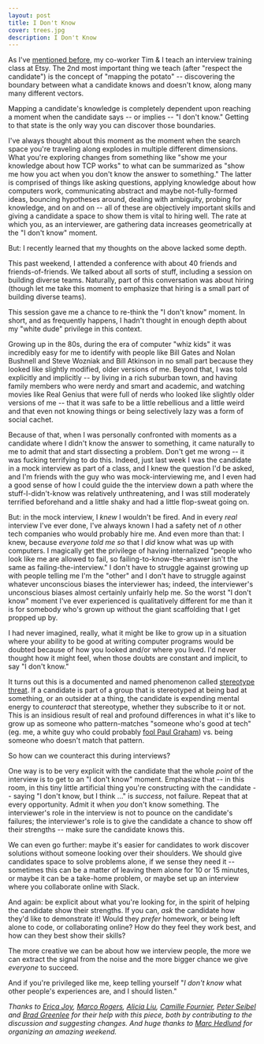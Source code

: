 ```yaml
---
layout: post
title: I Don't Know
cover: trees.jpg
description: I Don't Know
---
```


As I've [mentioned before](/2015/12/16/lowering-the-bar/), my co-worker Tim & I teach an interview training class at Etsy. The 2nd most important thing we teach (after "respect the candidate") is the concept of "mapping the potato" -- discovering the boundary between what a candidate knows and doesn't know, along many many different vectors.

Mapping a candidate's knowledge is completely dependent upon reaching a moment when the candidate says -- or implies -- "I don't know." Getting to that state is the only way you can discover those boundaries.

I've always thought about this moment as the moment when the search space you're traveling along explodes in multiple different dimensions. What you're exploring changes from something like "show me your knowledge about how TCP works" to what can be summarized as "show me how you act when you don't know the answer to something." The latter is comprised of things like asking questions, applying knowledge about how computers work, communicating abstract and maybe not-fully-formed ideas, bouncing hypotheses around, dealing with ambiguity, probing for knowledge, and on and on -- all of these are objectively important skills and giving a candidate a space to show them is vital to hiring well. The rate at which you, as an interviewer, are gathering data increases geometrically at the "I don't know" moment.

But: I recently learned that my thoughts on the above lacked some depth.

This past weekend, I attended a conference with about 40 friends and friends-of-friends. We talked about all sorts of stuff, including a session on building diverse teams. Naturally, part of this conversation was about hiring (though let me take this moment to emphasize that hiring is a small part of building diverse teams).

This session gave me a chance to re-think the "I don't know" moment. In short, and as frequently happens, I hadn't thought in enough depth about my "white dude" privilege in this context.

Growing up in the 80s, during the era of computer "whiz kids" it was incredibly easy for me to identify with people like Bill Gates and Nolan Bushnell and Steve Wozniak and Bill Atkinson in no small part because they looked like slightly modified, older versions of me. Beyond that, I was told explicitly and implicitly -- by living in a rich suburban town, and having family members who were nerdy and smart and academic, and watching movies like Real Genius that were full of nerds who looked like slightly older versions of me -- that it was safe to be a little rebellious and a little weird and that even not knowing things or being selectively lazy was a form of social cachet.

Because of that, when I was personally confronted with moments as a candidate where I didn't know the answer to something, it came naturally to me to admit that and start dissecting a problem. Don't get me wrong -- it was fucking terrifying to do this. Indeed, just last week I was the candidate in a mock interview as part of a class, and I knew the question I'd be asked, and I'm friends with the guy who was mock-interviewing me, and I even had a good sense of how I could guide the the interview down a path where the stuff-I-didn't-know was relatively unthreatening, and I was still moderately terrified beforehand and a little shaky and had a little flop-sweat going on.

But: in the mock interview, I _knew_ I wouldn't be fired. And in every _real_ interview I've ever done, I've always known I had a safety net of _n_ other tech companies who would probably hire me. And even more than that: I knew, because _everyone told me so_ that I _did_ know what was up with computers. I magically get the privilege of having internalized "people who look like me are allowed to fail, so failing-to-know-the-answer isn't the same as failing-the-interview." I don't have to struggle against growing up with people telling me I'm the "other" and I don't have to struggle against whatever unconscious biases the interviewer has; indeed, the interviewer's unconscious biases almost certainly unfairly help me. So the worst "I don't know" moment I've ever experienced is qualitatively different for me than it is for somebody who's grown up without the giant scaffolding that I get propped up by.

I had never imagined, really, what it might be like to grow up in a situation where your ability to be good at writing computer programs would be doubted because of how you looked and/or where you lived. I'd never thought how it might feel, when those doubts are constant and implicit, to say "I don't know."

It turns out this is a documented and named phenomenon called [stereotype threat](https://en.wikipedia.org/wiki/Stereotype_threat). If a candidate is part of a group that is stereotyped at being bad at something, or an outsider at a thing, the candidate is expending mental energy to *counteract* that stereotype, whether they subscribe to it or not. This is an insidious result of real and profound differences in what it's like to grow up as someone who pattern-matches "someone who's good at tech" (eg. me, a white guy who could probably [fool Paul Graham](http://www.bloomberg.com/bw/articles/2013-05-03/how-to-get-into-y-combinator-look-like-mark-zuckerberg)) vs. being someone who doesn't match that pattern.

So how can we counteract this during interviews?

One way is to be very explicit with the candidate that the whole _point_ of the interview is to get to an "I don't know" moment. Emphasize that -- in this room, in this tiny little artificial thing you're constructing with the candidate -- saying "I don't know, but I think ..." is _success_, not failure. Repeat that at every opportunity. Admit it when _you_ don't know something. The interviewer's role in the interview is not to pounce on the candidate's failures; the interviewer's role is to give the candidate a chance to show off their strengths -- make sure the candidate knows this.

We can even go further: maybe it's easier for candidates to work discover solutions without someone looking over their shoulders. We should give candidates space to solve problems alone, if we sense they need it -- sometimes this can be a matter of leaving them alone for 10 or 15 minutes, or maybe it can be a take-home problem, or maybe set up an interview where you collaborate online with Slack.

And again: be explicit about what you're looking for, in the spirit of helping the candidate show their strengths. If you can, _ask_ the candidate how they'd like to demonstrate it! Would they _prefer_ homework, or being left alone to code, or collaborating online? How do they feel they work best, and how can they best show their skills?

The more creative we can be about how we interview people, the more we can extract the signal from the noise and the more bigger chance we give _everyone_ to succeed.

And if you're privileged like me, keep telling yourself "_I don't know_ what other people's experiences are, and I should listen."

_Thanks to [Erica Joy](https://twitter.com/ericajoy), [Marco Rogers](https://twitter.com/polotek), [Alicia Liu](https://twitter.com/aliciatweet), [Camille Fournier](https://twitter.com/skamille), [Peter Seibel](https://twitter.com/peterseibel) and [Brad Greenlee](https://twitter.com/bgreenlee) for their help with this piece, both by contributing to the discussion and suggesting changes. And *huge* thanks to [Marc Hedlund](https://twitter.com/marcprecipice) for organizing an amazing weekend._
